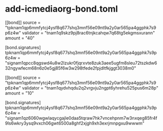 # add-icmediaorg-bond.toml
[[bond]]
source = "tpknam1qp6mmfytcj4ysf8q677shq3mnf56e09nt9a2y0ar565pa4ggphk7s9p6z4w"
validator = "tnam1q9skz9pj8rac6tnjkcahqw7q68tg5ekgmsxurann"
amount = "40"

[bond.signatures]
tpknam1qp6mmfytcj4ysf8q677shq3mnf56e09nt9a2y0ar565pa4ggphk7s9p6z4w = "signam1qpcc8qgswd4u8w2lzukr0fjqrxvte8zuk3aee5ugfm8sleu72tszkdw632ngywfecm68n6z0e5gj85f6w3w298tfede2fpjdltfkjggt3038m0"


[[bond]]
source = "tpknam1qp6mmfytcj4ysf8q677shq3mnf56e09nt9a2y0ar565pa4ggphk7s9p6z4w"
validator = "tnam1qydvhqdu2q2vrgvju2ngpt6yhrehu525pus6m28p"
amount = "10"

[bond.signatures]
tpknam1qp6mmfytcj4ysf8q677shq3mnf56e09nt9a2y0ar565pa4ggphk7s9p6z4w = "signam1qz6060wgwlaqycgajle0daa5tqraw7hk7vncehpnm7w3nxqeg85fr4f9ls6wkry3ysq9vxch06gwt6500a8ghf2xjgh9xh3exrjmnpgxu9wwwm"
